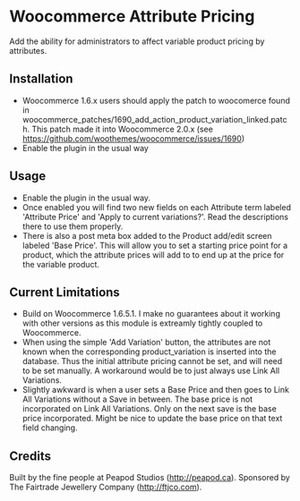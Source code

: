 # Woocommerce Attribute Pricing

Add the ability for administrators to affect variable product pricing by attributes.

## Installation

* Woocommerce 1.6.x users should apply the patch to woocomerce found in woocommerce_patches/1690_add_action_product_variation_linked.patch. This patch made it into Woocommerce 2.0.x (see https://github.com/woothemes/woocommerce/issues/1690)
* Enable the plugin in the usual way

## Usage

* Enable the plugin in the usual way.
* Once enabled you will find two new fields on each Attribute term labeled 'Attribute Price' and 'Apply to current variations?'.  Read the descriptions there to use them properly.
* There is also a post meta box added to the Product add/edit screen labeled 'Base Price'.  This will allow you to set a starting price point for a product, which the attribute prices will add to to end up at the price for the variable product.

## Current Limitations

* Build on Woocommerce 1.6.5.1.  I make no guarantees about it working with other versions as this module is extreamly tightly coupled to Woocommerce.
* When using the simple 'Add Variation' button, the attributes are not known when the corresponding product_variation is inserted into the database.  Thus the initial attribute pricing cannot be set, and will need to be set manually. A workaround would be to just always use Link All Variations. 
* Slightly awkward is when a user sets a Base Price and then goes to Link All Variations without a Save in between. The base price is not incorporated on Link All Variations.  Only on the next save is the base price incorporated. Might be nice to update the base price on that text field changing.

## Credits

Built by the fine people at Peapod Studios (http://peapod.ca).  Sponsored by The Fairtrade Jewellery Company (http://ftjco.com).
